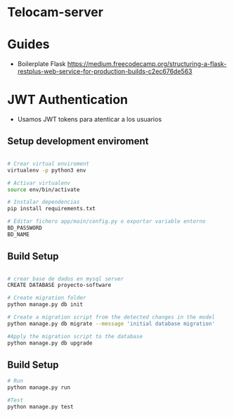# Telocam-server

# Guides

- Boilerplate Flask https://medium.freecodecamp.org/structuring-a-flask-restplus-web-service-for-production-builds-c2ec676de563

# JWT Authentication

- Usamos JWT tokens para atenticar a los usuarios

## Setup development enviroment
```bash

# Crear virtual enviroment
virtualenv -p python3 env

# Activar virtualenv
source env/bin/activate

# Instalar dependencias
pip install requirements.txt

# Editar fichero app/main/config.py o exportar variable entorno
BD_PASSWORD
BD_NAME

```
## Build Setup

```bash

# crear base de dados en mysql server
CREATE DATABASE proyecto-software

# Create migration folder 
python manage.py db init

# Create a migration script from the detected changes in the model 
python manage.py db migrate --message 'initial database migration'

#Apply the migration script to the database
python manage.py db upgrade

```

## Build Setup

```bash
# Run
python manage.py run

#Test
python manage.py test

```


